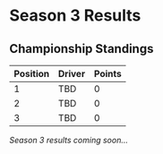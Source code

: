 
# Season 3 Results

## Championship Standings

| Position | Driver | Points |
|----------|--------|--------|
| 1 | TBD | 0 |
| 2 | TBD | 0 |
| 3 | TBD | 0 |

*Season 3 results coming soon...*

